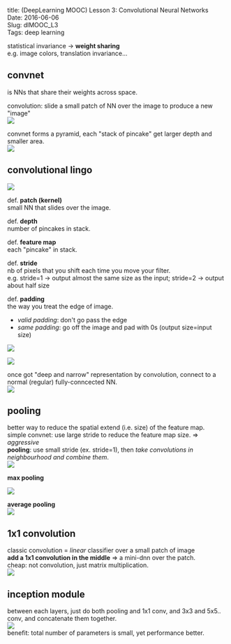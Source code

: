 title: (DeepLearning MOOC) Lesson 3: Convolutional Neural Networks    
Date: 2016-06-06         
Slug: dlMOOC_L3        
Tags: deep learning  
  
  
statistical invariance → **weight sharing**  
e.g. image colors, translation invariance...   
  
convnet  
-------  
is NNs that share their weights across space.   
  
convolution: slide a small patch of NN over the image to produce a new "image"  
![](dlMOOC_L3/pasted_image.png)  
  
convnet forms a pyramid, each "stack of pincake" get larger depth and smaller area.   
![](dlMOOC_L3/pasted_image001.png)  
  
convolutional lingo  
-------------------  
![](dlMOOC_L3/pasted_image002.png)  
  
def. **patch (kernel)**  
small NN that slides over the image.   
  
def. **depth**  
number of pincakes in stack.   
  
def. **feature map**  
each "pincake" in stack.   
  
def. **stride**  
nb of pixels that you shift each time you move your filter.   
e.g. stride=1 → output almost the same size as the input; stride=2 → output about half size  
  
def. **padding**  
the way you treat the edge of image.   
  
* *valid padding*: don't go pass the edge  
* *same padding*: go off the image and pad with 0s (output size=input size)  
  
![](dlMOOC_L3/pasted_image003.png)  
  
![](dlMOOC_L3/pasted_image004.png)  
  
once got "deep and narrow" representation by convolution, connect to a normal (regular) fully-conncected NN.   
![](dlMOOC_L3/pasted_image005.png)  
  
pooling  
-------  
better way to reduce the spatial extend (i.e. size) of the feature map.   
simple convnet: use large stride to reduce the feature map size. ⇒ *aggressive*  
**pooling**: use small stride (ex. stride=1), then *take convolutions in neighbourhood and combine them*.  
![](dlMOOC_L3/pasted_image006.png)  
  
**max pooling**  
  
![](dlMOOC_L3/pasted_image007.png)  
  
**average pooling**  
![](dlMOOC_L3/pasted_image008.png)  
  
1x1 convolution  
---------------  
classic convolution = *linear* classifier over a small patch of image  
**add a 1x1 convolution in the middle** ⇒ a mini-dnn over the patch.   
cheap: not convolution, just matrix multiplication.   
![](dlMOOC_L3/pasted_image009.png)  
  
inception module  
----------------  
between each layers, just do both pooling and 1x1 conv, and 3x3 and 5x5.. conv, and concatenate them together.   
![](dlMOOC_L3/pasted_image010.png)  
benefit: total number of parameters is small, yet performance better.   
